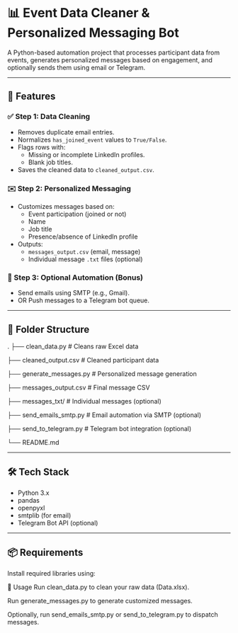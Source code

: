 # 📊 Event Data Cleaner & Personalized Messaging Bot

A Python-based automation project that processes participant data from events, generates personalized messages based on engagement, and optionally sends them using email or Telegram.

---

## 🚀 Features

### ✅ Step 1: Data Cleaning
- Removes duplicate email entries.
- Normalizes `has_joined_event` values to `True/False`.
- Flags rows with:
  - Missing or incomplete LinkedIn profiles.
  - Blank job titles.
- Saves the cleaned data to `cleaned_output.csv`.

### ✉️ Step 2: Personalized Messaging
- Customizes messages based on:
  - Event participation (joined or not)
  - Name
  - Job title
  - Presence/absence of LinkedIn profile
- Outputs:
  - `messages_output.csv` (email, message)
  - Individual message `.txt` files (optional)

### 🧪 Step 3: Optional Automation (Bonus)
- Send emails using SMTP (e.g., Gmail).
- OR Push messages to a Telegram bot queue.

---

## 📁 Folder Structure

.
├── clean_data.py # Cleans raw Excel data

├── cleaned_output.csv # Cleaned participant data

├── generate_messages.py # Personalized message generation

├── messages_output.csv # Final message CSV

├── messages_txt/ # Individual messages (optional)

├── send_emails_smtp.py # Email automation via SMTP (optional)

├── send_to_telegram.py # Telegram bot integration (optional)

└── README.md



---

## 🛠️ Tech Stack

- Python 3.x
- pandas
- openpyxl
- smtplib (for email)
- Telegram Bot API (optional)

---

## 📦 Requirements

Install required libraries using:






📌 Usage
Run clean_data.py to clean your raw data (Data.xlsx).

Run generate_messages.py to generate customized messages.

Optionally, run send_emails_smtp.py or send_to_telegram.py to dispatch messages.


